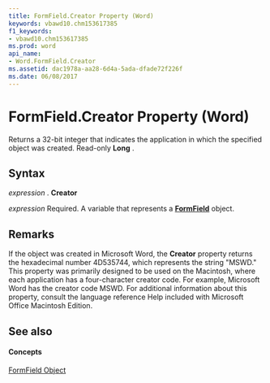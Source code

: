```yaml
---
title: FormField.Creator Property (Word)
keywords: vbawd10.chm153617385
f1_keywords:
- vbawd10.chm153617385
ms.prod: word
api_name:
- Word.FormField.Creator
ms.assetid: dac1978a-aa28-6d4a-5ada-dfade72f226f
ms.date: 06/08/2017
---
```



# FormField.Creator Property (Word)

Returns a 32-bit integer that indicates the application in which the specified object was created. Read-only  **Long** .


## Syntax

 _expression_ . **Creator**

 _expression_ Required. A variable that represents a **[FormField](Word.FormField.md)** object.


## Remarks

If the object was created in Microsoft Word, the  **Creator** property returns the hexadecimal number 4D535744, which represents the string "MSWD." This property was primarily designed to be used on the Macintosh, where each application has a four-character creator code. For example, Microsoft Word has the creator code MSWD. For additional information about this property, consult the language reference Help included with Microsoft Office Macintosh Edition.


## See also


#### Concepts


[FormField Object](Word.FormField.md)

